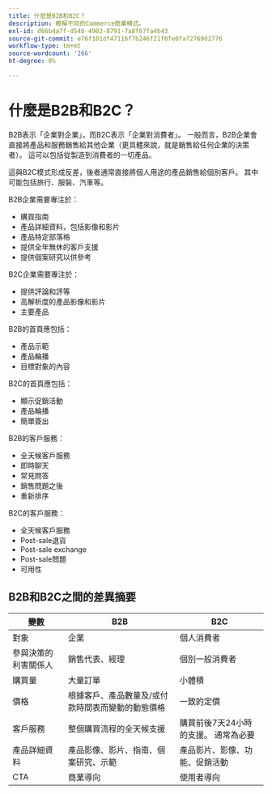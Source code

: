 ```yaml
---
title: 什麼是B2B和B2C？
description: 瞭解不同的Commerce商業模式。
exl-id: d66b4a7f-d54b-4902-8791-7a8f67fa4b43
source-git-commit: e76f101df47116f7b246f21f0fe0fa72769d2776
workflow-type: tm+mt
source-wordcount: '266'
ht-degree: 0%

---
```


# 什麼是B2B和B2C？

B2B表示「企業對企業」，而B2C表示「企業對消費者」。 一般而言，B2B企業會直接將產品和服務銷售給其他企業（更具體來說，就是銷售給任何企業的決策者）。 這可以包括從製造到消費者的一切產品。

這與B2C模式形成反差，後者通常直接將個人用途的產品銷售給個別客戶。 其中可能包括旅行、服裝、汽車等。

B2B企業需要專注於：

- 購買指南
- 產品詳細資料，包括影像和影片
- 產品特定部落格
- 提供全年無休的客戶支援
- 提供個案研究以供參考

B2C企業需要專注於：

- 提供評論和評等
- 高解析度的產品影像和影片
- 主要產品

B2B的首頁應包括：

- 產品示範
- 產品輪播
- 目標對象的內容

B2C的首頁應包括：

- 顯示促銷活動
- 產品輪播
- 簡單簽出

B2B的客戶服務：

- 全天候客戶服務
- 即時聊天
- 常見問答
- 銷售問題之後
- 重新排序

B2C的客戶服務：

- 全天候客戶服務
- Post-sale退貨
- Post-sale exchange
- Post-sale問題
- 可用性

## B2B和B2C之間的差異摘要

| 變數 | B2B | B2C |
|----------|-----|-----|
| 對象 | 企業 | 個人消費者 |
| 參與決策的利害關係人 | 銷售代表、經理 | 個別一般消費者 |
| 購買量 | 大量訂單 | 小體積 |
| 價格 | 根據客戶、產品數量及/或付款時間表而變動的動態價格 | 一致的定價 |
| 客戶服務 | 整個購買流程的全天候支援 | 購買前後7天24小時的支援。 通常為必要 |
| 產品詳細資料 | 產品影像、影片、指南、個案研究、示範 | 產品影片、影像、功能、促銷活動 |
| CTA | 商業導向 | 使用者導向 |
